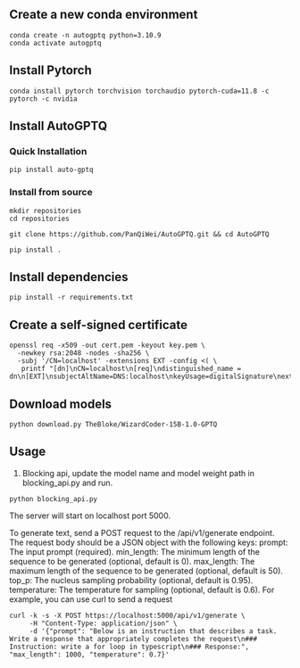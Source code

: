 
## Create a new conda environment
```
conda create -n autogptq python=3.10.9
conda activate autogptq
```
## Install Pytorch
```
conda install pytorch torchvision torchaudio pytorch-cuda=11.8 -c pytorch -c nvidia

```
## Install AutoGPTQ
### Quick Installation
```
pip install auto-gptq
```
### Install from source
```
mkdir repositories
cd repositories

git clone https://github.com/PanQiWei/AutoGPTQ.git && cd AutoGPTQ

pip install .
```

## Install dependencies
```
pip install -r requirements.txt
```

## Create a self-signed certificate
```
openssl req -x509 -out cert.pem -keyout key.pem \
  -newkey rsa:2048 -nodes -sha256 \
  -subj '/CN=localhost' -extensions EXT -config <( \
   printf "[dn]\nCN=localhost\n[req]\ndistinguished_name = dn\n[EXT]\nsubjectAltName=DNS:localhost\nkeyUsage=digitalSignature\nextendedKeyUsage=serverAuth")
```

## Download models
```
python download.py TheBloke/WizardCoder-15B-1.0-GPTQ
```

## Usage

1. Blocking api, update the model name and model weight path in blocking_api.py and run.
```
python blocking_api.py

```
The server will start on localhost port 5000.

To generate text, send a POST request to the /api/v1/generate endpoint. The request body should be a JSON object with the following keys:
prompt: The input prompt (required).
min_length: The minimum length of the sequence to be generated (optional, default is 0).
max_length: The maximum length of the sequence to be generated (optional, default is 50).
top_p: The nucleus sampling probability (optional, default is 0.95).
temperature: The temperature for sampling (optional, default is 0.6). For example, you can use curl to send a request
```
curl -k -s -X POST https://localhost:5000/api/v1/generate \
     -H "Content-Type: application/json" \
     -d '{"prompt": "Below is an instruction that describes a task. Write a response that appropriately completes the request\n### Instruction: write a for loop in typescript\n### Response:", "max_length": 1000, "temperature": 0.7}'
```